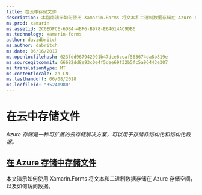 ```yaml
---
title: 在云中存储文件
description: 本指南演示如何使用 Xamarin.Forms 将文本和二进制数据存储在 Azure 存储空间，以及如何访问数据。
ms.prod: xamarin
ms.assetid: 2C0EDFCE-6DB4-4BF6-B978-E64614AC9DB6
ms.technology: xamarin-forms
author: davidbritch
ms.author: dabritch
ms.date: 06/16/2017
ms.openlocfilehash: 623fdd967942991b47dce6ceaf563674da8b819e
ms.sourcegitcommit: 66682dd8e93c0e4f5dee69f32b5fc5a96443e307
ms.translationtype: MT
ms.contentlocale: zh-CN
ms.lasthandoff: 06/08/2018
ms.locfileid: "35241980"
---
```

# <a name="storing-files-in-the-cloud"></a>在云中存储文件

_Azure 存储是一种可扩展的云存储解决方案，可以用于存储非结构化和结构化数据。_

## <a name="storing-files-in-azure-storageazure-storagemd"></a>[在 Azure 存储中存储文件](azure-storage.md)

本文演示如何使用 Xamarin.Forms 将文本和二进制数据存储在 Azure 存储空间，以及如何访问数据。
